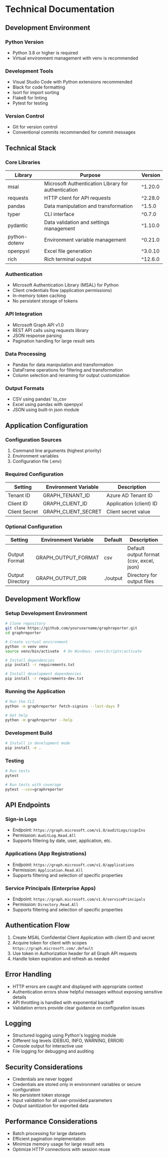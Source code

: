 # Technical Documentation

## Development Environment

### Python Version
- Python 3.8 or higher is required
- Virtual environment management with venv is recommended

### Development Tools
- Visual Studio Code with Python extensions recommended
- Black for code formatting
- Isort for import sorting
- Flake8 for linting
- Pytest for testing

### Version Control
- Git for version control
- Conventional commits recommended for commit messages

## Technical Stack

### Core Libraries

| Library | Purpose | Version |
|---------|---------|---------|
| msal | Microsoft Authentication Library for authentication | ^1.20.0 |
| requests | HTTP client for API requests | ^2.28.0 |
| pandas | Data manipulation and transformation | ^1.5.0 |
| typer | CLI interface | ^0.7.0 |
| pydantic | Data validation and settings management | ^1.10.0 |
| python-dotenv | Environment variable management | ^0.21.0 |
| openpyxl | Excel file generation | ^3.0.10 |
| rich | Rich terminal output | ^12.6.0 |

### Authentication
- Microsoft Authentication Library (MSAL) for Python
- Client credentials flow (application permissions)
- In-memory token caching
- No persistent storage of tokens

### API Integration
- Microsoft Graph API v1.0
- REST API calls using requests library
- JSON response parsing
- Pagination handling for large result sets

### Data Processing
- Pandas for data manipulation and transformation
- DataFrame operations for filtering and transformation
- Column selection and renaming for output customization

### Output Formats
- CSV using pandas' to_csv
- Excel using pandas with openpyxl
- JSON using built-in json module

## Application Configuration

### Configuration Sources
1. Command line arguments (highest priority)
2. Environment variables
3. Configuration file (.env)

### Required Configuration

| Setting | Environment Variable | Description |
|---------|----------------------|-------------|
| Tenant ID | GRAPH_TENANT_ID | Azure AD Tenant ID |
| Client ID | GRAPH_CLIENT_ID | Application (client) ID |
| Client Secret | GRAPH_CLIENT_SECRET | Client secret value |

### Optional Configuration

| Setting | Environment Variable | Default | Description |
|---------|----------------------|---------|-------------|
| Output Format | GRAPH_OUTPUT_FORMAT | csv | Default output format (csv, excel, json) |
| Output Directory | GRAPH_OUTPUT_DIR | ./output | Directory for output files |

## Development Workflow

### Setup Development Environment

```bash
# Clone repository
git clone https://github.com/yourusername/graphreporter.git
cd graphreporter

# Create virtual environment
python -m venv venv
source venv/bin/activate  # On Windows: venv\Scripts\activate

# Install dependencies
pip install -r requirements.txt

# Install development dependencies
pip install -r requirements-dev.txt
```

### Running the Application

```bash
# Run the CLI
python -m graphreporter fetch-signins --last-days 7

# Get help
python -m graphreporter --help
```

### Development Build

```bash
# Install in development mode
pip install -e .
```

### Testing

```bash
# Run tests
pytest

# Run tests with coverage
pytest --cov=graphreporter
```

## API Endpoints

### Sign-in Logs
- Endpoint: `https://graph.microsoft.com/v1.0/auditLogs/signIns`
- Permission: `AuditLog.Read.All`
- Supports filtering by date, user, application, etc.

### Applications (App Registrations)
- Endpoint: `https://graph.microsoft.com/v1.0/applications`
- Permission: `Application.Read.All`
- Supports filtering and selection of specific properties

### Service Principals (Enterprise Apps)
- Endpoint: `https://graph.microsoft.com/v1.0/servicePrincipals`
- Permission: `Directory.Read.All`
- Supports filtering and selection of specific properties

## Authentication Flow

1. Create MSAL Confidential Client Application with client ID and secret
2. Acquire token for client with scopes `https://graph.microsoft.com/.default`
3. Use token in Authorization header for all Graph API requests
4. Handle token expiration and refresh as needed

## Error Handling

- HTTP errors are caught and displayed with appropriate context
- Authentication errors show helpful messages without exposing sensitive details
- API throttling is handled with exponential backoff
- Validation errors provide clear guidance on configuration issues

## Logging

- Structured logging using Python's logging module
- Different log levels (DEBUG, INFO, WARNING, ERROR)
- Console output for interactive use
- File logging for debugging and auditing

## Security Considerations

- Credentials are never logged
- Credentials are stored only in environment variables or secure configuration
- No persistent token storage
- Input validation for all user-provided parameters
- Output sanitization for exported data

## Performance Considerations

- Batch processing for large datasets
- Efficient pagination implementation
- Minimize memory usage for large result sets
- Optimize HTTP connections with session reuse

